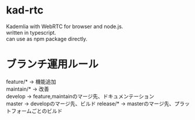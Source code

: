 # kad-rtc
Kademlia with WebRTC for browser and node.js.  
written in typescript.  
can use as npm package directly.  

# ブランチ運用ルール
feature/* -> 機能追加  
maintain/* -> 改善  
develop -> feature,maintainのマージ先、ドキュメンテーション  
master -> developのマージ先、ビルド
release/* -> masterのマージ先、プラットフォームごとのビルド  
